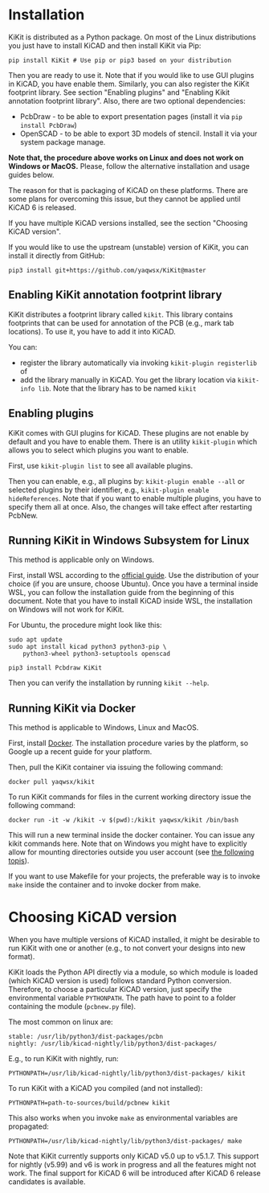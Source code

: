 # Installation

KiKit is distributed as a Python package. On most of the Linux distributions you
just have to install KiCAD and then install KiKit via Pip:

```
pip install KiKit # Use pip or pip3 based on your distribution
```

Then you are ready to use it. Note that if you would like to use GUI plugins in
KiCAD, you have enable them. Similarly, you can also register the KiKit
footprint library. See section "Enabling plugins" and "Enabling Kikit annotation
footprint library". Also, there are two optional dependencies:

- PcbDraw - to be able to export presentation pages (install it via `pip install
  PcbDraw`)
- OpenSCAD - to be able to export 3D models of stencil. Install it via your
  system package manage.

**Note that, the procedure above works on Linux and does not work on Windows or
MacOS.** Please, follow the alternative installation and usage guides below.

The reason for that is packaging of KiCAD on these platforms. There are some
plans for overcoming this issue, but they cannot be applied until KiCAD 6 is
released.

If you have multiple KiCAD versions installed, see the section "Choosing KiCAD
version".

If you would like to use the upstream (unstable) version of KiKit, you can
install it directly from GitHub:

```
pip3 install git+https://github.com/yaqwsx/KiKit@master
```

## Enabling KiKit annotation footprint library

KiKit distributes a footprint library called `kikit`. This library contains
footprints that can be used for annotation of the PCB (e.g., mark tab
locations). To use it, you have to add it into KiCAD.

You can:
- register the library automatically via invoking `kikit-plugin registerlib` of
- add the library manually in KiCAD. You get the library location via
  `kikit-info lib`. Note that the library has to be named `kikit`


## Enabling plugins

KiKit comes with GUI plugins for KiCAD. These plugins are not enable by default
and you have to enable them. There is an utility `kikit-plugin` which allows you
to select which plugins you want to enable.

First, use `kikit-plugin list` to see all available plugins.

Then you can enable, e.g., all plugins by: `kikit-plugin enable --all` or
selected plugins by their identifier, e.g., `kikit-plugin enable
hideReferences`. Note that if you want to enable multiple plugins, you have to
specify them all at once. Also, the changes will take effect after restarting
PcbNew.

## Running KiKit in Windows Subsystem for Linux

This method is applicable only on Windows.

First, install WSL according to the [official
guide](https://docs.microsoft.com/en-us/windows/wsl/install-win10). Use the
distribution of your choice (if you are unsure, choose Ubuntu). Once you have a
terminal inside WSL, you can follow the installation guide from the beginning of
this document. Note that you have to install KiCAD inside WSL, the installation
on Windows will not work for KiKit.

For Ubuntu, the procedure might look like this:
```
sudo apt update
sudo apt install kicad python3 python3-pip \
    python3-wheel python3-setuptools openscad

pip3 install Pcbdraw KiKit
```

Then you can verify the installation by running `kikit --help`.

## Running KiKit via Docker

This method is applicable to Windows, Linux and MacOS.

First, install [Docker](https://www.docker.com/). The installation procedure
varies by the platform, so Google up a recent guide for your platform.

Then, pull the KiKit container via issuing the following command:

```
docker pull yaqwsx/kikit
```

To run KiKit commands for files in the current working directory issue the
following command:

```
docker run -it -w /kikit -v $(pwd):/kikit yaqwsx/kikit /bin/bash
```

This will run a new terminal inside the docker container. You can issue any
kikit commands here. Note that on Windows you might have to explicitly allow for
mounting directories outside you user account (see [the following
topis](https://forums.docker.com/t/volume-mounts-in-windows-does-not-work/10693/5)).

If you want to use Makefile for your projects, the preferable way is to invoke
`make` inside the container and to invoke docker from make.

# Choosing KiCAD version

When you have multiple versions of KiCAD installed, it might be desirable to run
KiKit with one or another (e.g., to not convert your designs into new format).

KiKit loads the Python API directly via a module, so which module is loaded
(which KiCAD version is used) follows standard Python conversion. Therefore, to
choose a particular KiCAD version, just specify the environmental variable
`PYTHONPATH`. The path have to point to a folder containing the module
(`pcbnew.py` file).

The most common on linux are:

```
stable: /usr/lib/python3/dist-packages/pcbn
nightly: /usr/lib/kicad-nightly/lib/python3/dist-packages/
```

E.g., to run KiKit with nightly, run:

```
PYTHONPATH=/usr/lib/kicad-nightly/lib/python3/dist-packages/ kikit
```

To run KiKit with a KiCAD you compiled (and not installed):

```
PYTHONPATH=path-to-sources/build/pcbnew kikit
```

This also works when you invoke `make` as environmental variables are
propagated:

```
PYTHONPATH=/usr/lib/kicad-nightly/lib/python3/dist-packages/ make
```

Note that KiKit currently supports only KiCAD v5.0 up to v5.1.7. This support
for nightly (v5.99) and v6 is work in progress and all the features might not
work. The final support for KiCAD 6 will be introduced after KiCAD 6 release
candidates is available.
